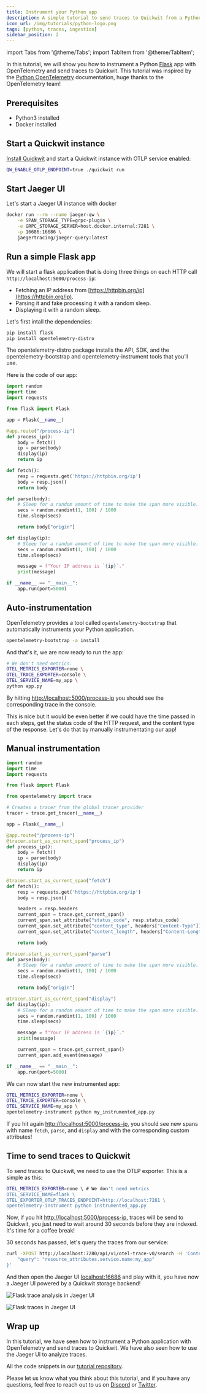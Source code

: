 ```yaml
---
title: Instrument your Python app
description: A simple tutorial to send traces to Quickwit from a Python Flask app.
icon_url: /img/tutorials/python-logo.png
tags: [python, traces, ingestion]
sidebar_position: 2
---
```


import Tabs from '@theme/Tabs';
import TabItem from '@theme/TabItem';

In this tutorial, we will show you how to instrument a Python [Flask](https://flask.palletsprojects.com/en/2.2.x/) app with OpenTelemetry and send traces to Quickwit. This tutorial was inspired by the [Python OpenTelemetry](https://opentelemetry.io/docs/instrumentation/python/getting-started/) documentation, huge thanks to the OpenTelemetry team!

## Prerequisites

- Python3 installed
- Docker installed

## Start a Quickwit instance

[Install Quickwit](/docs/get-started/installation.md) and start a Quickwit instance with OTLP service enabled:

```bash
QW_ENABLE_OTLP_ENDPOINT=true ./quickwit run
```

## Start Jaeger UI

Let's start a Jaeger UI instance with docker

```bash
docker run --rm --name jaeger-qw \
    -e SPAN_STORAGE_TYPE=grpc-plugin \
    -e GRPC_STORAGE_SERVER=host.docker.internal:7281 \
    -p 16686:16686 \
    jaegertracing/jaeger-query:latest
```

## Run a simple Flask app

We will start a flask application that is doing three things on each HTTP call `http://localhost:5000/process-ip`:

- Fetching an IP address from [https://httpbin.org/ip](https://httpbin.org/ip).
- Parsing it and fake processing it with a random sleep.
- Displaying it with a random sleep.


Let's first intall the dependencies:

```bash
pip install flask
pip install opentelemetry-distro
```

The opentelemetry-distro package installs the API, SDK, and the opentelemetry-bootstrap and opentelemetry-instrument tools that you’ll use.

Here is the code of our app:

```python title=app.py
import random
import time
import requests

from flask import Flask

app = Flask(__name__)

@app.route("/process-ip")
def process_ip():
    body = fetch()
    ip = parse(body)
    display(ip)
    return ip

def fetch():
    resp = requests.get('https://httpbin.org/ip')
    body = resp.json()
    return body

def parse(body):
    # Sleep for a random amount of time to make the span more visible.
    secs = random.randint(1, 100) / 1000
    time.sleep(secs)

    return body["origin"]

def display(ip):
    # Sleep for a random amount of time to make the span more visible.
    secs = random.randint(1, 100) / 1000
    time.sleep(secs)

    message = f"Your IP address is `{ip}`."
    print(message)

if __name__ == "__main__":
    app.run(port=5000)
```

## Auto-instrumentation

OpenTelemetry provides a tool called `opentelemetry-bootstrap` that automatically instruments your Python application.

```bash
opentelemetry-bootstrap -a install
```

And that's it, we are now ready to run the app:

```bash
# We don't need metrics.
OTEL_METRICS_EXPORTER=none \
OTEL_TRACE_EXPORTER=console \
OTEL_SERVICE_NAME=my_app \
python app.py
```

By hitting [http://localhost:5000/process-ip](http://localhost:5000/process-ip) you should see the corresponding trace in the console.

This is nice but it would be even better if we could have the time passed in each steps, get the status code of the HTTP request, and the content type of the response. Let's do that by manually instrumentating our app!

## Manual instrumentation

```python title=my_instrumented_app.py
import random
import time
import requests

from flask import Flask

from opentelemetry import trace

# Creates a tracer from the global tracer provider
tracer = trace.get_tracer(__name__)

app = Flask(__name__)

@app.route("/process-ip")
@tracer.start_as_current_span("process_ip")
def process_ip():
    body = fetch()
    ip = parse(body)
    display(ip)
    return ip

@tracer.start_as_current_span("fetch")
def fetch():
    resp = requests.get('https://httpbin.org/ip')
    body = resp.json()

    headers = resp.headers
    current_span = trace.get_current_span()
    current_span.set_attribute("status_code", resp.status_code)
    current_span.set_attribute("content_type", headers["Content-Type"])
    current_span.set_attribute("content_length", headers["Content-Length"])

    return body

@tracer.start_as_current_span("parse")
def parse(body):
    # Sleep for a random amount of time to make the span more visible.
    secs = random.randint(1, 100) / 1000
    time.sleep(secs)

    return body["origin"]

@tracer.start_as_current_span("display")
def display(ip):
    # Sleep for a random amount of time to make the span more visible.
    secs = random.randint(1, 100) / 1000
    time.sleep(secs)

    message = f"Your IP address is `{ip}`."
    print(message)

    current_span = trace.get_current_span()
    current_span.add_event(message)

if __name__ == "__main__":
    app.run(port=5000)

```

We can now start the new instrumented app:

```bash
OTEL_METRICS_EXPORTER=none \
OTEL_TRACE_EXPORTER=console \
OTEL_SERVICE_NAME=my_app \
opentelemetry-instrument python my_instrumented_app.py
```

If you hit again [http://localhost:5000/process-ip](http://localhost:5000/process-ip), you should see new spans with name `fetch`, `parse`, and `display` and with the corresponding custom attributes!


## Time to send traces to Quickwit

To send traces to Quickwit, we need to use the OTLP exporter. This is a simple as this:

```bash
OTEL_METRICS_EXPORTER=none \ # We don't need metrics
OTEL_SERVICE_NAME=flask \
OTEL_EXPORTER_OTLP_TRACES_ENDPOINT=http://localhost:7281 \
opentelemetry-instrument python instrumented_app.py
```

Now, if you hit [http://localhost:5000/process-ip](http://localhost:5000/process-ip), traces will be send to Quickwit, you just need to wait around 30 seconds before they are indexed. It's time for a coffee break!

30 seconds has passed, let's query the traces from our service:

```bash
curl -XPOST http://localhost:7280/api/v1/otel-trace-v0/search -H 'Content-Type: application/json' -d '{
    "query": "resource_attributes.service.name:my_app"
}'
```

And then open the Jaeger UI [localhost:16686](http://localhost:16686/) and play with it, you have now a Jaeger UI powered by a Quickwit storage backend!

![Flask trace analysis in Jaeger UI](../assets/images/jaeger-ui-python-app-trace-analysis.png)

![Flask traces in Jaeger UI](../assets/images/jaeger-ui-python-app-traces.png)

## Wrap up

In this tutorial, we have seen how to instrument a Python application with OpenTelemetry and send traces to Quickwit. We have also seen how to use the Jaeger UI to analyze traces.

All the code snippets in our [tutorial repository](https://github.com/quickwit-oss/tutorials).

Please let us know what you think about this tutorial, and if you have any questions, feel free to reach out to us on [Discord](https://discord.gg/7eNYX4d) or [Twitter](https://twitter.com/quickwit_inc).
